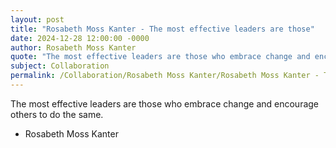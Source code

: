 ```yaml
---
layout: post
title: "Rosabeth Moss Kanter - The most effective leaders are those"
date: 2024-12-28 12:00:00 -0000
author: Rosabeth Moss Kanter
quote: "The most effective leaders are those who embrace change and encourage others to do the same."
subject: Collaboration
permalink: /Collaboration/Rosabeth Moss Kanter/Rosabeth Moss Kanter - The most effective leaders are those
---
```


The most effective leaders are those who embrace change and encourage others to do the same.

- Rosabeth Moss Kanter
